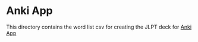 # Anki App

This directory contains the word list csv for creating the JLPT deck for [Anki App](https://www.ankiapp.com/)

